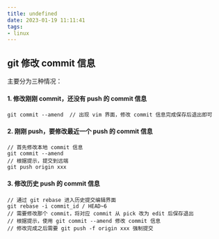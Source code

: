 ```yaml
---
title: undefined
date: 2023-01-19 11:11:41
tags:
- linux
---
```


## git 修改 commit 信息

主要分为三种情况：

#### 1. 修改刚刚 commit，还没有 push 的 commit 信息

```
git commit --amend  // 出现 vim 界面，修改 commit 信息完成保存后退出即可
```

#### 2. 刚刚 push，要修改最近一个 push 的 commit 信息

```
// 首先修改本地 commit 信息
git commit --amend
// 根据提示，提交到远端
git push origin xxx
```

#### 3. 修改历史 push 的 commit 信息

```
// 通过 git rebase 进入历史提交编辑界面
git rebase -i commit_id / HEAD~6 
// 需要修改那个 commit，将对应 commit 从 pick 改为 edit 后保存退出
// 根据提示，使用 git commit --amend 修改 commit 信息
// 修改完成之后需要 git push -f origin xxx 强制提交
```

